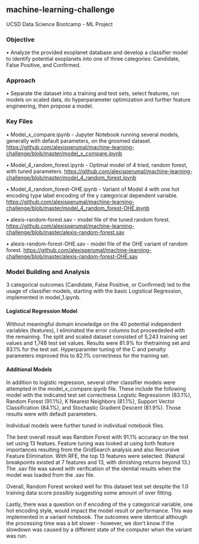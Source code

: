 ## machine-learning-challenge
UCSD Data Science Bootcamp - ML Project

### Objective
• Analyze the provided exoplanet database and develop a classifier model to identify potential exoplanets into one of three categories: Candidate, False Positive, and Confirmed.

### Approach
• Separate the dataset into a training and test sets, select features, run models on scaled data, do hyperparameter optimization and further feature engineering, then propose a model.

### Key Files
• Model_x_compare.ipynb - Jupyter Notebook running several models, generally with default parameters, on the groomed dataset. https://github.com/alexisperumal/machine-learning-challenge/blob/master/model_x_compare.ipynb

• Model_4_random_forest.ipynb - Optimal model of 4 tried, random forest, with tuned parameters. https://github.com/alexisperumal/machine-learning-challenge/blob/master/model_4_random_forest.ipynb

• Model_4_random_forest-OHE.ipynb - Variant of Model 4 with one hot encoding type label encoding of the y categorical dependent variable. https://github.com/alexisperumal/machine-learning-challenge/blob/master/model_4_random_forest-OHE.ipynb

• alexis-random-forest.sav - model file of the tuned random forest. https://github.com/alexisperumal/machine-learning-challenge/blob/master/alexis-random-forest.sav

• alexis-random-forest-OHE.sav - model file of the OHE variant of random forest. https://github.com/alexisperumal/machine-learning-challenge/blob/master/alexis-random-forest-OHE.sav

### Model Building and Analysis
3 categorical outcomes (Candidate, False Positive, or Confirmed) led to the usage of classifier models, starting with the basic Logistical Regression, implemented in model_1.ipynb.

#### Logistical Regression Model

Without meaningful domain knowledge on the 40 potential independent variables (features), I eliminated the error columns but proceededed with the remaining. The split and scaled dataset consisted of 5,243 training set values and 1,748 test set values. Results were 81.9% for thetraining set and 83.1% for the test set. Hyperparamter tuning of the C and penalty parameters improved this to 82.1% correctness for the training set.


#### Additional Models

In addition to logistic regression, several other classifier models were attempted in the model_x_compare.ipynb file. These include the following model with the indicated test set correctness Logistic Regressionm (83.1%), Random Forest (91.1%), K Nearest Neighbors (81.1%), Support Vector Classification (84.1%), and Stochastic Gradient Descent (81.9%). Those results were with default parameters.

Individual models were further tuned in individual notebook files.

The best overall result was Random Forest with 91.1% accuracy on the test set using 13 featues. Feature tuning was looked at using both feature importances resulting from the GridSearch analysis and also Recursive Feature Elimination. With RFE, the top 13 features were selected. (Natural breakpoints existed at 7 features and 13, with dimishing returns beyond 13.) The .sav file was saved with verification of the idential results when the model was loaded from the .sav file.

Overall, Random Forest wroked well for this dataset test set despite the 1.0 training data score possibly suggesting some amount of over fitting.

Lastly, there was a question on if encoding of the y categorical variable, one hot encoding style, would impact the model result or performance. This was implemented in a variant notebook. The outcomes were identical although the processing time was a bit slower - however, we don't know if the slowdown was caused by a different state of the computer when the variant was run.






